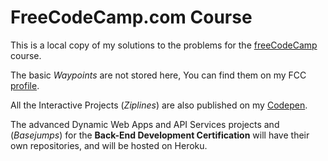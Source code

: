 # FreeCodeCamp.com Course 

This is a local copy of my solutions to the  problems for the [freeCodeCamp](http://www.freecodecamp.com/map) course.


The basic *Waypoints* are not stored here, You can find them on my FCC [profile](http://www.freecodecamp.com/em-ant).

All the Interactive Projects (*Ziplines*) are also published on my [Codepen](http://codepen.io/Em-Ant/).

The advanced Dynamic Web Apps and API Services projects and (*Basejumps*) for the **Back-End Development Certification** will have their own repositories, and will be hosted on Heroku.


